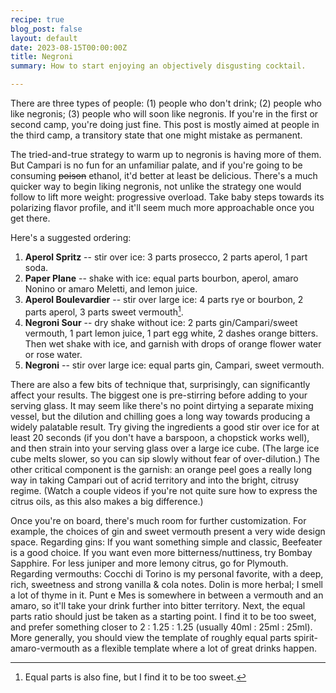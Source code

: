 ```yaml
---
recipe: true
blog_post: false
layout: default
date: 2023-08-15T00:00:00Z
title: Negroni
summary: How to start enjoying an objectively disgusting cocktail.

---
```


There are three types of people: (1) people who don't drink; (2) people who like negronis; (3) people who will soon like negronis. If you're in the first or second camp, you're doing just fine. This post is mostly aimed at people in the third camp, a transitory state that one might mistake as permanent. 

The tried-and-true strategy to warm up to negronis is having more of them. But Campari is no fun for an unfamiliar palate, and if you're going to be consuming ~~poison~~ ethanol, it'd better at least be delicious. There's a much quicker way to begin liking negronis, not unlike the strategy one would follow to lift more weight: progressive overload. Take baby steps towards its polarizing flavor profile, and it'll seem much more approachable once you get there.

Here's a suggested ordering:  
1. **Aperol Spritz** -- stir over ice: 3 parts prosecco, 2 parts aperol, 1 part soda.
2. **Paper Plane** -- shake with ice: equal parts bourbon, aperol, amaro Nonino or amaro Meletti, and lemon juice.
3. **Aperol Boulevardier** -- stir over large ice: 4 parts rye or bourbon, 2 parts aperol, 3 parts sweet vermouth[^1].
4. **Negroni Sour** -- dry shake without ice: 2 parts gin/Campari/sweet vermouth, 1 part lemon juice, 1 part egg white, 2 dashes orange bitters. Then wet shake with ice, and garnish with drops of orange flower water or rose water.
5. **Negroni** -- stir over large ice: equal parts gin, Campari, sweet vermouth.

[^1]: Equal parts is also fine, but I find it to be too sweet.

There are also a few bits of technique that, surprisingly, can significantly affect your results. The biggest one is pre-stirring before adding to your serving glass. It may seem like there's no point dirtying a separate mixing vessel, but the dilution and chilling goes a long way towards producing a widely palatable result. Try giving the ingredients a good stir over ice for at least 20 seconds (if you don't have a barspoon, a chopstick works well), and then strain into your serving glass over a large ice cube. (The large ice cube melts slower, so you can sip slowly without fear of over-dilution.) The other critical component is the garnish: an orange peel goes a really long way in taking Campari out of acrid territory and into the bright, citrusy regime. (Watch a couple videos if you're not quite sure how to express the citrus oils, as this also makes a big difference.)

Once you're on board, there's much room for further customization. For example, the choices of gin and sweet vermouth present a very wide design space. Regarding gins: If you want something simple and classic, Beefeater is a good choice. If you want even more bitterness/nuttiness, try Bombay Sapphire. For less juniper and more lemony citrus, go for Plymouth. Regarding vermouths: Cocchi di Torino is my personal favorite, with a deep, rich, sweetness and strong vanilla & cola notes. Dolin is more herbal; I smell a lot of thyme in it. Punt e Mes is somewhere in between a vermouth and an amaro, so it'll take your drink further into bitter territory. Next, the equal parts ratio should just be taken as a starting point. I find it to be too sweet, and prefer something closer to 2 : 1.25 : 1.25 (usually 40ml : 25ml : 25ml). More generally, you should view the template of roughly equal parts spirit-amaro-vermouth as a flexible template where a lot of great drinks happen.